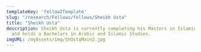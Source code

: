 ```yaml
---
templateKey: 'fellow2Template'
slug: "/research/Fellows/fellows/Sheikh Usta"
title: "Sheikh Usta"
description: Sheikh Usta is currently completing his Masters in Islamic Shariah,
  and holds a Bachelors in Arabic and Islamic Studies.
imgURL: /myAssets/img/ShOstaMain2.jpg
---
```



